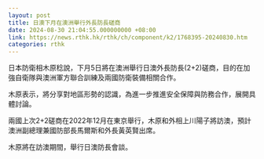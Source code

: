 ```yaml
---
layout: post
title: 日澳下月在澳洲舉行外長防長磋商
date: 2024-08-30 21:04:55.000000000 +08:00
link: https://news.rthk.hk/rthk/ch/component/k2/1768395-20240830.htm
categories: rthk
---
```


日本防衛相木原稔說，下月5日將在澳洲舉行日澳外長防長(2+2)磋商，目的在加強自衛隊與澳洲軍方聯合訓練及兩國防衛裝備相關合作。

木原表示，將分享對地區形勢的認識，為進一步推進安全保障與防務合作，展開具體討論。

兩國上次2+2磋商在2022年12月在東京舉行，木原和外相上川陽子將訪澳，預計澳洲副總理兼國防部長馬爾斯和外長黃英賢出席。

木原將在訪澳期間，舉行日澳防長會談。
